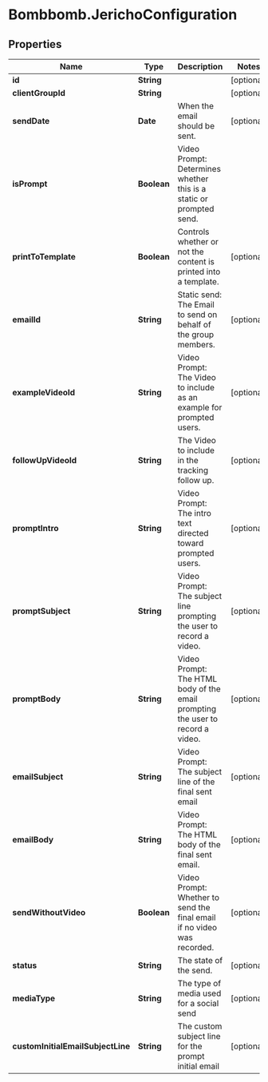 # Bombbomb.JerichoConfiguration

## Properties
Name | Type | Description | Notes
------------ | ------------- | ------------- | -------------
**id** | **String** |  | [optional] 
**clientGroupId** | **String** |  | [optional] 
**sendDate** | **Date** | When the email should be sent. | [optional] 
**isPrompt** | **Boolean** | Video Prompt: Determines whether this is a static or prompted send. | 
**printToTemplate** | **Boolean** | Controls whether or not the content is printed into a template. | [optional] 
**emailId** | **String** | Static send: The Email to send on behalf of the group members. | [optional] 
**exampleVideoId** | **String** | Video Prompt: The Video to include as an example for prompted users. | [optional] 
**followUpVideoId** | **String** | The Video to include in the tracking follow up. | [optional] 
**promptIntro** | **String** | Video Prompt: The intro text directed toward prompted users. | [optional] 
**promptSubject** | **String** | Video Prompt: The subject line prompting the user to record a video. | [optional] 
**promptBody** | **String** | Video Prompt: The HTML body of the email prompting the user to record a video. | [optional] 
**emailSubject** | **String** | Video Prompt: The subject line of the final sent email | [optional] 
**emailBody** | **String** | Video Prompt: The HTML body of the final sent email. | [optional] 
**sendWithoutVideo** | **Boolean** | Video Prompt: Whether to send the final email if no video was recorded. | [optional] 
**status** | **String** | The state of the send. | [optional] 
**mediaType** | **String** | The type of media used for a social send | [optional] 
**customInitialEmailSubjectLine** | **String** | The custom subject line for the prompt initial email | [optional] 



